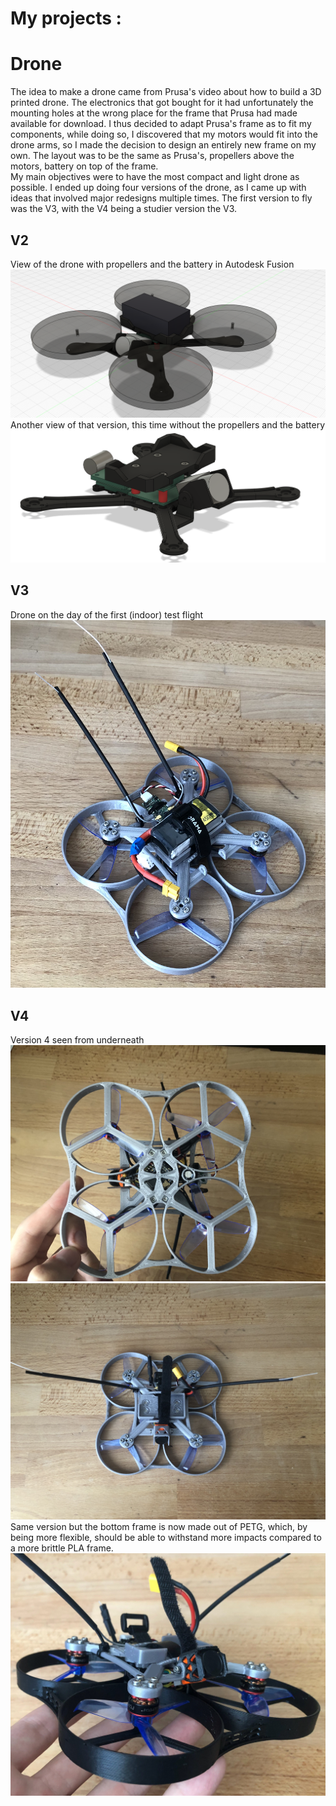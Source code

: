# My projects :

# Drone
The idea to make a drone came from Prusa's video about how to build a 3D printed drone. The electronics that got bought for it had unfortunately the mounting holes at the wrong place for the frame that Prusa had made available for download. I thus decided to adapt Prusa's frame as to fit my components, while doing so, I discovered that my motors would fit into the drone arms, so I made the decision to design an entirely new frame on my own.  The layout was to be the same as Prusa's, propellers above the motors, battery on top of the frame.\
My main objectives were to have the most compact and light drone as possible. I ended up doing four versions of the drone, as I came up with ideas that involved major redesigns multiple times. The first version to fly was the V3, with the V4 being a studier version the V3.
## V2
View of the drone with propellers and the battery in Autodesk Fusion
![Alt text](docs/assets/V1_Perspective.png)
Another view of that version, this time without the propellers and the battery
![Alt text](docs/assets/V1_Right_edge.png)

## V3 
Drone on the day of the first (indoor) test flight
![Alt text](docs/assets/V4_4.jpg)

## V4
Version 4 seen from underneath
![Alt text](docs/assets/V4_5.jpg)
![Alt text](docs/assets/V4_7.jpg)
Same version but the bottom frame is now made out of PETG, which, by being more flexible, should be able to withstand more impacts compared to a more brittle PLA frame.
![Alt text](docs/assets/V4_8.jpg)

